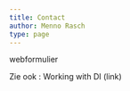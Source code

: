 ```yaml
---
title: Contact
author: Menno Rasch
type: page
---
```

webformulier 

Zie ook : Working with DI (link) 
